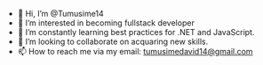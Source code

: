 - 👋 Hi, I’m @Tumusime14
- 👀 I’m interested in becoming fullstack developer
- 🌱 I’m constantly learning best practices for .NET and JavaScript.
- 💞️ I’m looking to collaborate on acquaring new skills.
- 📫 How to reach me via my email: tumusimedavid14@gmail.com

<!---
Tumusime14/Tumusime14 is a ✨ special ✨ repository because its `README.md` (this file) appears on your GitHub profile.
You can click the Preview link to take a look at your changes.
--->
